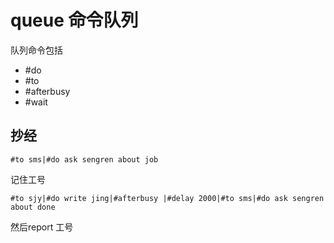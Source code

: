# queue 命令队列

队列命令包括

* #do
* #to
* #afterbusy
* #wait

## 抄经

```
#to sms|#do ask sengren about job
```
记住工号

```
#to sjy|#do write jing|#afterbusy |#delay 2000|#to sms|#do ask sengren about done
```
然后report 工号